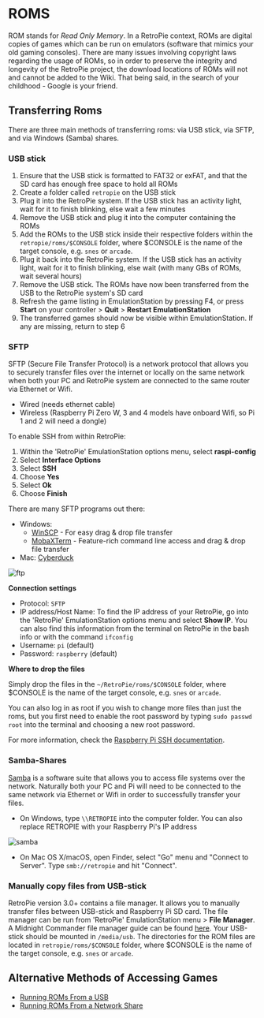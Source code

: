 # ROMS

ROM stands for *Read Only Memory*. In a RetroPie context, ROMs are digital copies of games which can be run on emulators (software that mimics your old gaming consoles). There are many issues involving copyright laws regarding the usage of ROMs, so in order to preserve the integrity and longevity of the RetroPie project, the download locations of ROMs will not and cannot be added to the Wiki. That being said, in the search of your childhood - Google is your friend.

## Transferring Roms

There are three main methods of transferring roms: via USB stick, via SFTP, and via Windows (Samba) shares.

### USB stick

1. Ensure that the USB stick is formatted to FAT32 or exFAT, and that the SD card has enough free space to hold all ROMs
2. Create a folder called `retropie` on the USB stick
3. Plug it into the RetroPie system. If the USB stick has an activity light, wait for it to finish blinking, else wait a few minutes
4. Remove the USB stick and plug it into the computer containing the ROMs
5. Add the ROMs to the USB stick inside their respective folders within the `retropie/roms/$CONSOLE` folder, where $CONSOLE is the name of the target console, e.g. `snes` or `arcade`.
6. Plug it back into the RetroPie system. If the USB stick has an activity light, wait for it to finish blinking, else wait (with many GBs of ROMs, wait several hours)
8. Remove the USB stick. The ROMs have now been transferred from the USB to the RetroPie system's SD card
9. Refresh the game listing in EmulationStation by pressing F4, or press **Start** on your controller > **Quit** > **Restart EmulationStation**
10. The transferred games should now be visible within EmulationStation. If any are missing, return to step 6

### SFTP

SFTP (Secure File Transfer Protocol) is a network protocol that allows you to securely transfer files over the internet or locally on the same network when both your PC and RetroPie system are connected to the same router via Ethernet or Wifi. 

- Wired (needs ethernet cable)
- Wireless (Raspberry Pi Zero W, 3 and 4 models have onboard Wifi, so Pi 1 and 2 will need a dongle)

To enable SSH from within RetroPie:

1. Within the 'RetroPie' EmulationStation options menu, select **raspi-config**
2. Select **Interface Options**
3. Select **SSH**
4. Choose **Yes**
5. Select **Ok**
6. Choose **Finish**

There are many SFTP programs out there:

- Windows: 
  - [WinSCP](https://winscp.net/eng/download.php) - For easy drag & drop file transfer
  - [MobaXTerm](https://mobaxterm.mobatek.net/) - Feature-rich command line access and drag & drop file transfer
- Mac: [Cyberduck](https://cyberduck.io/?l=en)

![ftp](https://cloud.githubusercontent.com/assets/10035308/9144892/68994618-3d0d-11e5-8db0-2991f9068115.png)

**Connection settings** 

- Protocol: `SFTP`
- IP address/Host Name: To find the IP address of your RetroPie, go into the 'RetroPie' EmulationStation options menu and select **Show IP**. You can also find this information from the terminal on RetroPie in the bash info or with the command `ifconfig`
- Username: `pi` (default)
- Password: `raspberry` (default)

**Where to drop the files**

Simply drop the files in the `~/RetroPie/roms/$CONSOLE` folder, where $CONSOLE is the name of the target console, e.g. `snes` or `arcade`.

You can also log in as root if you wish to change more files than just the roms, but you first need to enable the root password by typing `sudo passwd root` into the terminal and choosing a new root password.

For more information, check the [Raspberry Pi SSH documentation](https://www.raspberrypi.org/documentation/remote-access/ssh/).

### Samba-Shares

[Samba](https://www.samba.org/samba/what_is_samba.html) is a software suite that allows you to access file systems over the network. Naturally both your PC and Pi will need to be connected to the same network via Ethernet or Wifi in order to successfully transfer your files. 

- On Windows, type `\\RETROPIE` into the computer folder. You can also replace RETROPIE with your Raspberry Pi's IP address

![samba](https://cloud.githubusercontent.com/assets/10035308/9141308/edee8b52-3cf4-11e5-8bf3-73f8c27f99fb.png)

- On Mac OS X/macOS, open Finder, select "Go" menu and "Connect to Server". Type `smb://retropie` and hit "Connect".

### Manually copy files from USB-stick

RetroPie version 3.0+ contains a file manager. It allows you to manually transfer files between USB-stick and Raspberry Pi SD card. The file manager can be run from 'RetroPie' EmulationStation menu > **File Manager**. A Midnight Commander file manager guide can be found [here](http://www.thegeekstuff.com/2008/10/midnight-commander-mc-guide-powerful-text-based-file-manager-for-unix/). Your USB-stick should be mounted in `/media/usb`. The directories for the ROM files are located in `retropie/roms/$CONSOLE` folder, where $CONSOLE is the name of the target console, e.g. `snes` or `arcade`.

## Alternative Methods of Accessing Games

- [Running ROMs From a USB](Running-ROMs-from-a-USB-drive)
- [Running ROMs From a Network Share](Running-ROMs-from-a-Network-Share)
